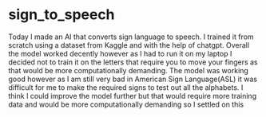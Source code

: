 # sign_to_speech
Today I made an AI that converts sign language to speech. I trained it from scratch using a dataset from Kaggle and with the help of chatgpt. Overall the model worked decently however as I had to run it on my laptop I decided not to train it on the letters that require you to move your fingers as that would be more computationally demanding. The model was working good however as I am still very bad in American Sign Language(ASL) it was difficult for me to make the required signs to test out all the alphabets. I think I could improve the model further but that would require more training data and would be more computationally demanding so I settled on this
